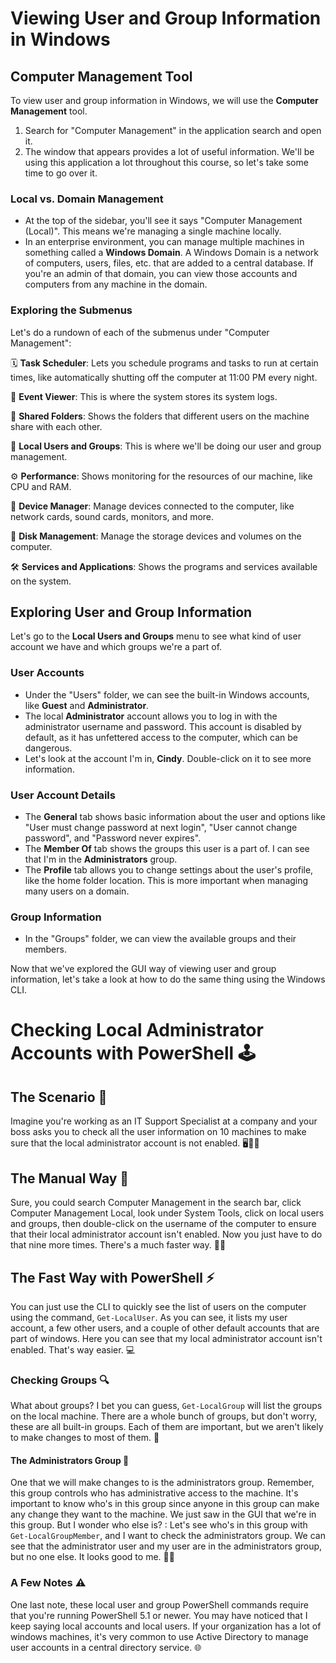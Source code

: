 # Viewing User and Group Information in Windows


## Computer Management Tool

To view user and group information in Windows, we will use the **Computer Management** tool.

1. Search for "Computer Management" in the application search and open it.
2. The window that appears provides a lot of useful information. We'll be using this application a lot throughout this course, so let's take some time to go over it.

### Local vs. Domain Management

- At the top of the sidebar, you'll see it says "Computer Management (Local)". This means we're managing a single machine locally.
- In an enterprise environment, you can manage multiple machines in something called a **Windows Domain**. A Windows Domain is a network of computers, users, files, etc. that are added to a central database. If you're an admin of that domain, you can view those accounts and computers from any machine in the domain.

### Exploring the Submenus

Let's do a rundown of each of the submenus under "Computer Management":

🗓️ **Task Scheduler**: Lets you schedule programs and tasks to run at certain times, like automatically shutting off the computer at 11:00 PM every night.

📜 **Event Viewer**: This is where the system stores its system logs.

📂 **Shared Folders**: Shows the folders that different users on the machine share with each other.

👥 **Local Users and Groups**: This is where we'll be doing our user and group management.

⚙️ **Performance**: Shows monitoring for the resources of our machine, like CPU and RAM.

🔌 **Device Manager**: Manage devices connected to the computer, like network cards, sound cards, monitors, and more.

💾 **Disk Management**: Manage the storage devices and volumes on the computer.

🛠️ **Services and Applications**: Shows the programs and services available on the system.

## Exploring User and Group Information

Let's go to the **Local Users and Groups** menu to see what kind of user account we have and which groups we're a part of.

### User Accounts

- Under the "Users" folder, we can see the built-in Windows accounts, like **Guest** and **Administrator**.
- The local **Administrator** account allows you to log in with the administrator username and password. This account is disabled by default, as it has unfettered access to the computer, which can be dangerous.
- Let's look at the account I'm in, **Cindy**. Double-click on it to see more information.

### User Account Details

- The **General** tab shows basic information about the user and options like "User must change password at next login", "User cannot change password", and "Password never expires".
- The **Member Of** tab shows the groups this user is a part of. I can see that I'm in the **Administrators** group.
- The **Profile** tab allows you to change settings about the user's profile, like the home folder location. This is more important when managing many users on a domain.

### Group Information

- In the "Groups" folder, we can view the available groups and their members.

Now that we've explored the GUI way of viewing user and group information, let's take a look at how to do the same thing using the Windows CLI.

# Checking Local Administrator Accounts with PowerShell 🕹️

## The Scenario 🤔
Imagine you're working as an IT Support Specialist at a company and your boss asks you to check all the user information on 10 machines to make sure that the local administrator account is not enabled. 🖥️👨‍💻

## The Manual Way 🐢
Sure, you could search Computer Management in the search bar, click Computer Management Local, look under System Tools, click on local users and groups, then double-click on the username of the computer to ensure that their local administrator account isn't enabled. Now you just have to do that nine more times. There's a much faster way. 🤦‍♂️

## The Fast Way with PowerShell ⚡
You can just use the CLI to quickly see the list of users on the computer using the command, `Get-LocalUser`. As you can see, it lists my user account, a few other users, and a couple of other default accounts that are part of windows. Here you can see that my local administrator account isn't enabled. That's way easier. 💻

### Checking Groups 🔍
What about groups? I bet you can guess, `Get-LocalGroup` will list the groups on the local machine. There are a whole bunch of groups, but don't worry, these are all built-in groups. Each of them are important, but we aren't likely to make changes to most of them. 🤖

#### The Administrators Group 🔑
One that we will make changes to is the administrators group. Remember, this group controls who has administrative access to the machine. It's important to know who's in this group since anyone in this group can make any change they want to the machine. We just saw in the GUI that we're in this group. But I wonder who else is? : Let's see who's in this group with `Get-LocalGroupMember`, and I want to check the administrators group. We can see that the administrator user and my user are in the administrators group, but no one else. It looks good to me. 👨‍💻

### A Few Notes ⚠️
One last note, these local user and group PowerShell commands require that you're running PowerShell 5.1 or newer. You may have noticed that I keep saying local accounts and local users. If your organization has a lot of windows machines, it's very common to use Active Directory to manage user accounts in a central directory service. 🌐